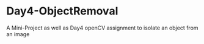 # Day4-ObjectRemoval
A Mini-Project as well as Day4 openCV assignment to isolate an object from an image
